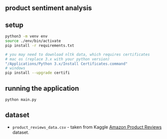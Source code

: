 ## product sentiment analysis

## setup

```bash
python3 -m venv env
source ./env/bin/activate
pip install -r requirements.txt

# you may need to download nltk data, which requires certificates
# mac os (replace 3.x with your python version)
"/Applications/Python 3.x/Install Certificates.command"
# windows
pip install --upgrade certifi
```

## running the application

```bash
python main.py
```

## dataset

- `product_reviews_data.csv` - taken from Kaggle [Amazon Product Reviews](https://www.kaggle.com/datasets/yasserh/amazon-product-reviews-dataset) dataset.